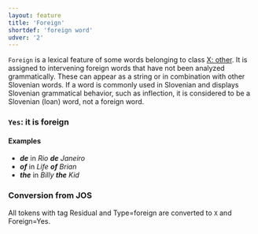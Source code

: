 ```yaml
---
layout: feature
title: 'Foreign'
shortdef: 'foreign word'
udver: '2'
---
```


`Foreign` is a lexical feature of some words belonging to class [X: other](X). It is assigned to intervening foreign words that have not been analyzed grammatically. These can appear as a string or in combination with other Slovenian words. If a word is commonly used in Slovenian and displays Slovenian grammatical behavior, such as inflection, it is considered to be a Slovenian (loan) word, not a foreign word.

### <a name="Yes">`Yes`</a>: it is foreign

#### Examples

* _<b>de</b>_ in _Rio <b>de</b> Janeiro_
* _<b>of</b>_ in _Life <b>of</b> Brian_
* _<b>the</b>_ in _Billy <b>the</b> Kid_

### Conversion from JOS

All tokens with tag Residual and Type=foreign are converted to `X` and Foreign=Yes.
<!-- Interlanguage links updated Čt lis 12 09:43:02 CET 2020 -->
